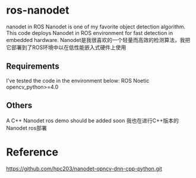 # ros-nanodet
nanodet in ROS
Nanodet is one of my favorite object detection algorithm. This code deploys Nanodet in ROS environment for fast detection in embedded hardware.
Nanodet是我很喜欢的一个轻量而高效的检测算法，我把它部署到了ROS环境中以在低性能嵌入式硬件上使用

## Requirements
I've tested the code in the environment below: 
ROS Noetic
opencv_python>=4.0

## Others
A C++ Nanodet ros demo should be added soon
我也在进行C++版本的Nanodet ros部署

# Reference
https://github.com/hpc203/nanodet-opncv-dnn-cpp-python.git
